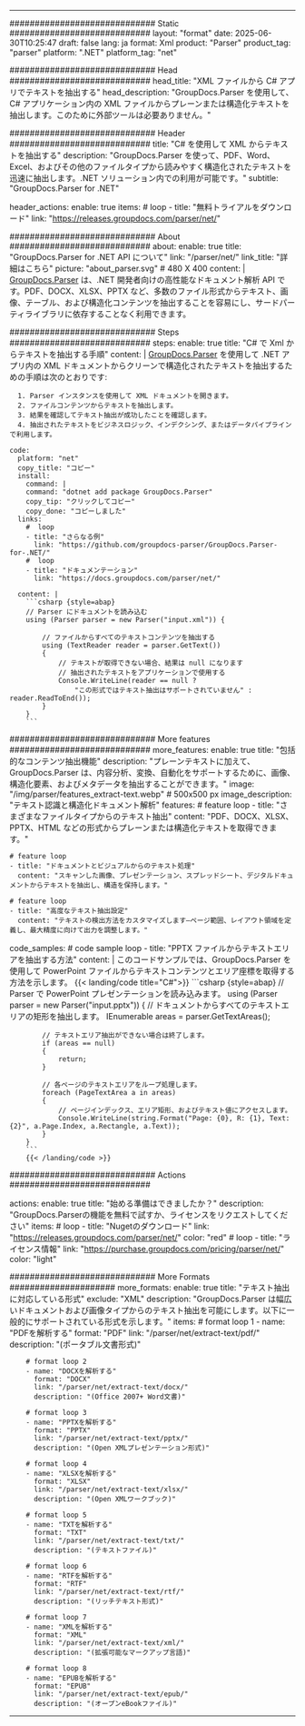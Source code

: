 


---
############################# Static ############################
layout: "format"
date:  2025-06-30T10:25:47
draft: false
lang: ja
format: Xml
product: "Parser"
product_tag: "parser"
platform: ".NET"
platform_tag: "net"

############################# Head ############################
head_title: "XML ファイルから C# アプリでテキストを抽出する"
head_description: "GroupDocs.Parser を使用して、C# アプリケーション内の XML ファイルからプレーンまたは構造化テキストを抽出します。このために外部ツールは必要ありません。"

############################# Header ############################
title: "C# を使用して XML からテキストを抽出する" 
description: "GroupDocs.Parser を使って、PDF、Word、Excel、およびその他のファイルタイプから読みやすく構造化されたテキストを迅速に抽出します。.NET ソリューション内での利用が可能です。"
subtitle: "GroupDocs.Parser for .NET" 

header_actions:
  enable: true
  items:
    #  loop
    - title: "無料トライアルをダウンロード"
      link: "https://releases.groupdocs.com/parser/net/"
      
############################# About ############################
about:
    enable: true
    title: "GroupDocs.Parser for .NET API について"
    link: "/parser/net/"
    link_title: "詳細はこちら"
    picture: "about_parser.svg" # 480 X 400
    content: |
       [GroupDocs.Parser](/parser/net/) は、.NET 開発者向けの高性能なドキュメント解析 API です。PDF、DOCX、XLSX、PPTX など、多数のファイル形式からテキスト、画像、テーブル、および構造化コンテンツを抽出することを容易にし、サードパーティライブラリに依存することなく利用できます。

############################# Steps ############################
steps:
    enable: true
    title: "C# で Xml からテキストを抽出する手順"
    content: |
      [GroupDocs.Parser](/parser/net/) を使用して .NET アプリ内の XML ドキュメントからクリーンで構造化されたテキストを抽出するための手順は次のとおりです:
      
      1. Parser インスタンスを使用して XML ドキュメントを開きます。
      2. ファイルコンテンツからテキストを抽出します。
      3. 結果を確認してテキスト抽出が成功したことを確認します。
      4. 抽出されたテキストをビジネスロジック、インデクシング、またはデータパイプラインで利用します。
   
    code:
      platform: "net"
      copy_title: "コピー"
      install:
        command: |
        command: "dotnet add package GroupDocs.Parser"
        copy_tip: "クリックしてコピー"
        copy_done: "コピーしました"
      links:
        #  loop
        - title: "さらなる例"
          link: "https://github.com/groupdocs-parser/GroupDocs.Parser-for-.NET/"
        #  loop
        - title: "ドキュメンテーション"
          link: "https://docs.groupdocs.com/parser/net/"
          
      content: |
        ```csharp {style=abap}
        // Parser にドキュメントを読み込む
        using (Parser parser = new Parser("input.xml")) {

            // ファイルからすべてのテキストコンテンツを抽出する
            using (TextReader reader = parser.GetText()) 
            {
                // テキストが取得できない場合、結果は null になります
                // 抽出されたテキストをアプリケーションで使用する
                Console.WriteLine(reader == null ? 
                    "この形式ではテキスト抽出はサポートされていません" : reader.ReadToEnd());
            }
        }
        ```  

############################# More features ############################
more_features:
  enable: true
  title: "包括的なコンテンツ抽出機能"
  description: "プレーンテキストに加えて、GroupDocs.Parser は、内容分析、変換、自動化をサポートするために、画像、構造化要素、およびメタデータを抽出することができます。"
  image: "/img/parser/features_extract-text.webp" # 500x500 px
  image_description: "テキスト認識と構造化ドキュメント解析"
  features:
    # feature loop
    - title: "さまざまなファイルタイプからのテキスト抽出"
      content: "PDF、DOCX、XLSX、PPTX、HTML などの形式からプレーンまたは構造化テキストを取得できます。"

    # feature loop
    - title: "ドキュメントとビジュアルからのテキスト処理"
      content: "スキャンした画像、プレゼンテーション、スプレッドシート、デジタルドキュメントからテキストを抽出し、構造を保持します。"

    # feature loop
    - title: "高度なテキスト抽出設定"
      content: "テキストの検出方法をカスタマイズします—ページ範囲、レイアウト領域を定義し、最大精度に向けて出力を調整します。"
      
  code_samples:
    # code sample loop
    - title: "PPTX ファイルからテキストエリアを抽出する方法"
      content: |
        このコードサンプルでは、GroupDocs.Parser を使用して PowerPoint ファイルからテキストコンテンツとエリア座標を取得する方法を示します。
        {{< landing/code title="C#">}}
        ```csharp {style=abap}
        //  Parser で PowerPoint プレゼンテーションを読み込みます。
        using (Parser parser = new Parser("input.pptx"))
        {
            // ドキュメントからすべてのテキストエリアの矩形を抽出します。
            IEnumerable<PageTextArea> areas = parser.GetTextAreas();

            // テキストエリア抽出ができない場合は終了します。
            if (areas == null)
            {
                return;
            }

            // 各ページのテキストエリアをループ処理します。
            foreach (PageTextArea a in areas)
            {
                // ページインデックス、エリア矩形、およびテキスト値にアクセスします。
                Console.WriteLine(string.Format("Page: {0}, R: {1}, Text: {2}", a.Page.Index, a.Rectangle, a.Text));
            }
        }
        ```
        {{< /landing/code >}}


############################# Actions ############################

actions:
  enable: true
  title: "始める準備はできましたか？"
  description: "GroupDocs.Parserの機能を無料で試すか、ライセンスをリクエストしてください"
  items:
    #  loop
    - title: "Nugetのダウンロード"
      link: "https://releases.groupdocs.com/parser/net/"
      color: "red"
        #  loop
    - title: "ライセンス情報"
      link: "https://purchase.groupdocs.com/pricing/parser/net/"
      color: "light"


############################# More Formats #####################
more_formats:
    enable: true
    title: "テキスト抽出に対応している形式"
    exclude: "XML"
    description: "GroupDocs.Parser は幅広いドキュメントおよび画像タイプからのテキスト抽出を可能にします。以下に一般的にサポートされている形式を示します。"
    items: 
        # format loop 1
        - name: "PDFを解析する"
          format: "PDF"
          link: "/parser/net/extract-text/pdf/"
          description: "(ポータブル文書形式)"
          
        # format loop 2
        - name: "DOCXを解析する"
          format: "DOCX"
          link: "/parser/net/extract-text/docx/"
          description: "(Office 2007+ Word文書)"
          
        # format loop 3
        - name: "PPTXを解析する"
          format: "PPTX"
          link: "/parser/net/extract-text/pptx/"
          description: "(Open XMLプレゼンテーション形式)"
          
        # format loop 4
        - name: "XLSXを解析する"
          format: "XLSX"
          link: "/parser/net/extract-text/xlsx/"
          description: "(Open XMLワークブック)"
          
        # format loop 5
        - name: "TXTを解析する"
          format: "TXT"
          link: "/parser/net/extract-text/txt/"
          description: "(テキストファイル)"
          
        # format loop 6
        - name: "RTFを解析する"
          format: "RTF"
          link: "/parser/net/extract-text/rtf/"
          description: "(リッチテキスト形式)"
          
        # format loop 7
        - name: "XMLを解析する"
          format: "XML"
          link: "/parser/net/extract-text/xml/"
          description: "(拡張可能なマークアップ言語)"
          
        # format loop 8
        - name: "EPUBを解析する"
          format: "EPUB"
          link: "/parser/net/extract-text/epub/"
          description: "(オープンeBookファイル)"
         
          

---